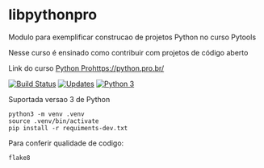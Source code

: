 # libpythonpro
Modulo para exemplificar construcao de projetos Python no curso Pytools

Nesse curso é ensinado como contribuir com projetos de código aberto

Link do curso [Python Pro](/)https://python.pro.br/

[![Build Status](https://travis-ci.org/reversepy/libpythonpro.svg?branch=master)](https://travis-ci.org/reversepy/libpythonpro)
[![Updates](https://pyup.io/repos/github/reversepy/libpythonpro/shield.svg)](https://pyup.io/repos/github/reversepy/libpythonpro/)
[![Python 3](https://pyup.io/repos/github/reversepy/libpythonpro/python-3-shield.svg)](https://pyup.io/repos/github/reversepy/libpythonpro/)

Suportada versao 3 de Python

```console
python3 -m venv .venv
source .venv/bin/activate
pip install -r requiments-dev.txt
```
Para conferir qualidade de codigo:

```console
flake8
```